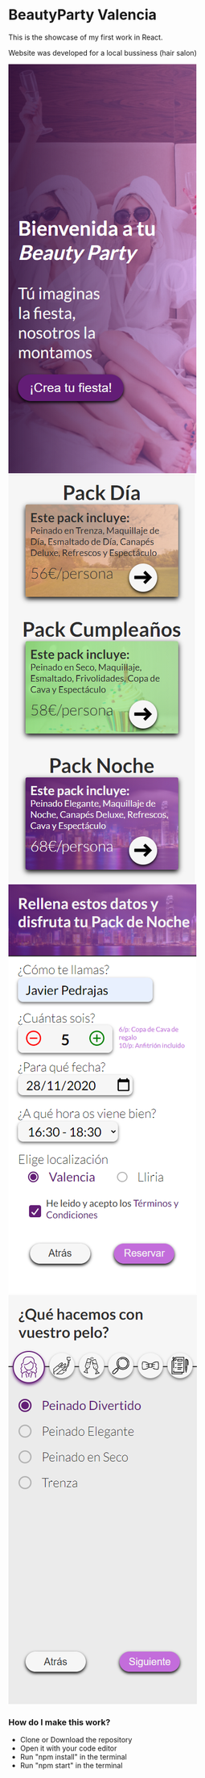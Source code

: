 # BeautyParty Valencia

This is the showcase of my first work in React.

Website was developed for a local bussiness (hair salon)

![Image of Landing Page](/showcase_images/Main.png)
![Image of Packs Page](/showcase_images/Packs.png)
![Image of Night Pack](/showcase_images/PackNight.png)
![Image of Party Customization](/showcase_images/Customization.png)

### How do I make this work?
* Clone or Download the repository
* Open it with your code editor
* Run "npm install" in the terminal
* Run "npm start" in the terminal